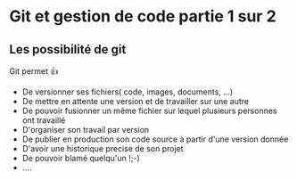 # Git et gestion de code partie 1 sur 2
## Les possibilité de git
Git permet 👍
* De versionner ses fichiers( code, images, documents, ...)
* De mettre en attente une version et de travailler sur une autre
* De pouvoir fusionner un même fichier sur lequel plusieurs personnes ont travaillé
* D'organiser son travail par version
* De publier en production son code source à partir d'une version donnée
* D'avoir une historique precise de son projet
* De pouvoir blamé quelqu'un !;-)
* .... 
